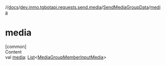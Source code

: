 //[docs](../../../index.md)/[dev.inmo.tgbotapi.requests.send.media](../index.md)/[SendMediaGroupData](index.md)/[media](media.md)



# media  
[common]  
Content  
val [media](media.md): [List](https://kotlinlang.org/api/latest/jvm/stdlib/kotlin.collections/-list/index.html)<[MediaGroupMemberInputMedia](../../dev.inmo.tgbotapi.types.InputMedia/-media-group-member-input-media/index.md)>  




